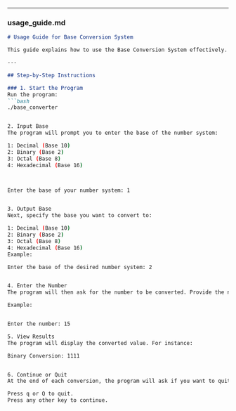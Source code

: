 
---

### **usage_guide.md**
```markdown
# Usage Guide for Base Conversion System

This guide explains how to use the Base Conversion System effectively.

---

## Step-by-Step Instructions

### 1. Start the Program
Run the program:
```bash
./base_converter


2. Input Base
The program will prompt you to enter the base of the number system:

1: Decimal (Base 10)
2: Binary (Base 2)
3: Octal (Base 8)
4: Hexadecimal (Base 16)



Enter the base of your number system: 1


3. Output Base
Next, specify the base you want to convert to:

1: Decimal (Base 10)
2: Binary (Base 2)
3: Octal (Base 8)
4: Hexadecimal (Base 16)
Example:

Enter the base of the desired number system: 2


4. Enter the Number
The program will then ask for the number to be converted. Provide the number in the format matching the selected base. For hexadecimal numbers, use capital letters (e.g., A, F).

Example:


Enter the number: 15

5. View Results
The program will display the converted value. For instance:

Binary Conversion: 1111


6. Continue or Quit
At the end of each conversion, the program will ask if you want to quit or continue:

Press q or Q to quit.
Press any other key to continue.
